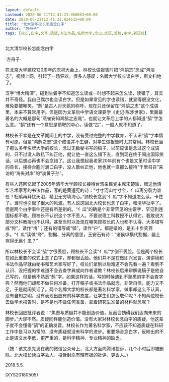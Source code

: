 ```yaml
---
layout: default
Lastmod: 2020-06-21T12:41:23.060683+00:00
date: 2020-06-21T12:41:21.024635+00:00
title: "北大清华校长怎能念白字"
author: "方舟子"
tags: [校长,白字,文革,质疑,书法作品,名牌大学,念白,成语,丢脸,中学,新语丝]
---
```


北大清华校长怎能念白字

·方舟子·

在北京大学建校120周年的庆祝大会上，林校长做报告时把“鸿鹄志”念成“鸿浩志”，视频上网，引起了一场狂欢。很多人感叹：名牌大学校长读白字，斯文扫地了。

汉字“博大精深”，碰到生僻字不知道怎么读或一时想不起来怎么读，读错了，其实并不奇怪。我自己偶尔也会读白字。但是如果常见的字也读错，就显得很没文化，难免要被嘲笑。“鹄”是古人对天鹅的称呼，现在只还保留在“鸿鹄之志”这个成语里，本来不算常用字。但是因为文革后中学语文课要学《史记·陈涉世家》，里面最著名的大概是那句“燕雀安知鸿鹄之志哉”，也就让文革后上学的人都知道“鹄”字怎么念。“鹄”还有一个意思是箭靶的中心，读做“古”，一般人就不知道了。

林校长不幸是在文革期间上的中学，没有受过完整的中学教育，不认识“鹄”字本情有可原。但是“鸿鹄之志”这个成语并不生僻，对学生做报告时尤其常用。林校长当了那么多年名牌大学的校长，念过无数秘书写的稿子，以前应该是念过这个成语的，只不过没人敢私下纠正他，就让他一直这么错下去，直到现在终于闹出国际笑话，以后想必再也不会念错了。这让我想起我老家20年前有个也是文革时读中学的县长，接待台胞时满口白字，没人敢纠正他，他也就一直那么接待“千里召召”来访的“海夹对岸”的“淡黄子孙”。

有些人还回忆起了2005年清华大学顾校长接待台湾亲民党主席宋楚瑜，赠送他清华艺术家写的书法作品，写的是黄遵宪的诗：“寸寸河山寸寸金，亻瓜离分裂力谁任？杜鹃再拜忧天泪，精卫无穷填海心。”顾校长念到“亻瓜”字不知道怎么读，卡住了。当时也引起了很大的风波。有人说这回北大校长也念了白字，和清华扯平了。但是两个白字事件还是有所差别的。“亻瓜”的确是个非常罕见的生僻字，罕见到连国标都不收。顾校长不认识这个字不丢人。不要说理工科教授不认得它，我敢说大部分文科教授也不认得。甚至当时以及现在嘲笑顾校长的人也都不认得，大多错写成“侉”，读作“垮”；还有的错写成“瓠”，读作“户”。都是错的，是五十步笑百步。“亻瓜”读做“夸”，割据、分离的意思，王安石有诗：“诸侯纵横代割据，疆土岂得无离亻瓜？”

所以林校长不会读“鹄”字很丢脸，顾校长不会读“亻瓜”字倒不丢脸。但是两个校长在如此重要的仪式上念了白字，却都很丢脸。他们并不是在做即兴发言。演讲稿和书法作品早就由秘书和艺术家写好了，校长们拿到以后难道不会先看一遍？看到不认识、没把握的字难道不会去查字典或向作者请教？林校长后来辩解说稿子是他自己写的，但是他不熟悉“鹄”字。如果这样的话，写的时候遇到不熟悉的字不会查字典？然而他们却都不做任何准备，打开稿子或书法作品就念，非常自信，能力又不足，于是就闹笑话了。两个名牌大学的校长都是著名科学家，做事却这么不认真，没有自知之明，没有表现出应有的科学态度，让学生们怎么敬仰呢？不知两位校长去做学术报告时，是不是也不做任何准备，拿着研究生准备的材料就念呢？

林校长回应批评者说：“焦虑与质疑并不能创造价值，反而会妨碍我们迈向未来的脚步。”大谬不然。质疑同样能创造价值。没有大家对林校长念白字的质疑，他这辈子就不会懂得“鹄”的正确发音。林校长作为著名科学家，不应该不知道质疑在科研工作中是习以为常的，没有质疑就没有科学的进步。重要场合念白字，反映出的不止是语文水平低，更严重的，是科学精神、专业精神的缺乏。

（按：该文原先发在我的微信公众号上，北大方面向腾讯投诉，几个小时后即被删除。北大校长读白字丢人，投诉封杀有理有据的批评，更丢人。）

2018.5.5.

(XYS20180505)

